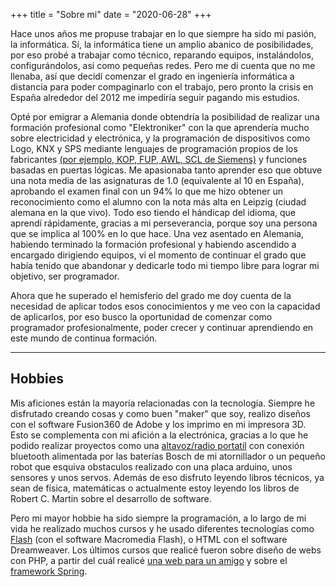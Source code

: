 +++
title = "Sobre mi"
date = "2020-06-28"
+++

Hace unos años me propuse trabajar en lo que siempre ha sido mi pasión, la informática. Sí, la informática tiene un amplio abanico de posibilidades, por eso probé a trabajar como técnico, reparando equipos, instalándolos, configurándolos, así como pequeñas redes. Pero me di cuenta que no me llenaba, así que decidí comenzar el grado en ingeniería informática a distancia para poder compaginarlo con el trabajo, pero pronto la crisis en España alrededor del 2012 me impediría seguir pagando mis estudios. 

Opté por emigrar a Alemania donde obtendría la posibilidad de realizar una formación profesional como "Elektroniker" con la que aprendería mucho sobre electricidad y electrónica, y la programación de dispositivos como Logo, KNX y SPS mediante lenguajes de programación propios de los fabricantes [(por ejemplo, KOP, FUP, AWL, SCL de Siemens)](https://sps-tutorial.com/programmierprachen/ "Ejemplos de los lenguajes mencionados") y funciones basadas en puertas lógicas. Me apasionaba tanto aprender eso que obtuve una nota media de las asignaturas de 1.0 (equivalente al 10 en España), aprobando el examen final con un 94% lo que me hizo obtener un reconocimiento como el alumno con la nota más alta en Leipzig (ciudad alemana en la que vivo). Todo eso tiendo el hándicap del idioma, que aprendí rápidamente, gracias a mi perseverancia, porque soy una persona que se implica al 100% en lo que hace.
Una vez asentado en Alemania, habiendo terminado la formación profesional y habiendo ascendido a encargado dirigiendo equipos, vi el momento de continuar el grado que había tenido que abandonar y dedicarle todo mi tiempo libre para lograr mi objetivo, ser programador.

Ahora que he superado el hemisferio del grado me doy cuenta de la necesidad de aplicar todos esos conocimientos y me veo con la capacidad de aplicarlos, por eso busco la oportunidad de comenzar como programador profesionalmente, poder crecer y continuar aprendiendo en este mundo de continua formación.

***
## Hobbies

Mis aficiones están la mayoría relacionadas con la tecnología. Siempre he disfrutado creando cosas y como buen "maker" que soy, realizo diseños con el software Fusion360 de Adobe y los imprimo en mi impresora 3D. Esto se complementa con mi afición a la electrónica, gracias a lo que he podido realizar proyectos como una [altavoz/radio portatil](https://a360.co/2Vy3q0s "Diseño 3D Altavoz en Fusion360") con conexión bluetooth alimentada por las baterías Bosch de mi atornillador o un pequeño robot que esquiva obstaculos realizado con una placa arduino, unos sensores y unos servos. Además de eso disfruto leyendo libros técnicos, ya sean de física, matemáticas o actualmente estoy leyendo los libros de Robert C. Martin sobre el desarrollo de software.

Pero mi mayor hobbie ha sido siempre la programación, a lo largo de mi vida he realizado muchos cursos y he usado diferentes tecnologías como [Flash](https://github.com/Krontur/WebsFlash) (con el software Macromedia Flash), o HTML con el software Dreamweaver. Los últimos cursos que realicé fueron sobre diseño de webs con PHP, a partir del cuál realicé [una web para un amigo](https://github.com/Krontur/WebImperbalco) y sobre el [framework Spring](https://github.com/Krontur/SpringApp).